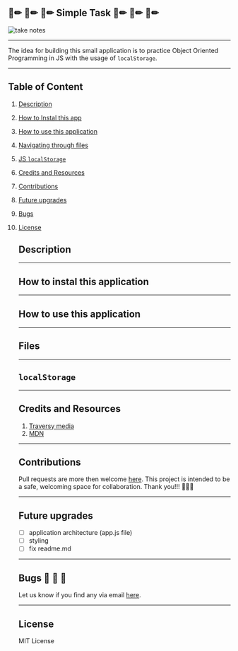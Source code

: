 ## 📓✏ 📓✏ 📓✏ Simple Task 📓✏ 📓✏ 📓✏

![take notes](https://media.giphy.com/media/5euCfiX7g4EVt3L76o/giphy.gif)
___

The idea for building this small application is to practice Object Oriented Programming in JS with the usage of `localStorage`.
___
## Table of Content
1. [Description](#description)
2. [How to Instal this app](#Instalation)
3. [How to use this application](#how-to-use-this-application)
4. [Navigating through files](#Files)
4. [JS `localStorage`](#localStorage)
5. [Credits and Resources](#credits-and-resources)
6. [Contributions](#Contributions)
7. [Future upgrades](#future-upgrades)
8. [Bugs](#bugs)
9.  [License](#license)

   

    ## Description
    ___
    ## How to instal this application
    ___
    ## How to use this application
    ___
    ## Files
    ___
    ## `localStorage`
    ___
    ## Credits and Resources

    1. [Traversy media](https://www.youtube.com/watch?v=JaMCxVWtW58&t=2168s&ab_channel=TraversyMedia)
    2. [MDN](https://developer.mozilla.org/en-US/docs/Web/API/Window/localStorage)
    ___
    ## Contributions

    Pull requests are more then welcome [here](https://github.com/zicna/simple_note.git). This project is intended to be a safe, welcoming space for collaboration. Thank you!!! 🙏🙏🙏
    ___
    ## Future upgrades
    - [ ] application architecture (app.js file)
    - [ ] styling
    - [ ] fix readme.md

    ___
    ## Bugs 🐛 🐛 🐛

    Let us know if you find any via email <a href="mailto:zivkovicmilan1987@gmail.com">here</a>.
    ___
    ## License 

    MIT License
